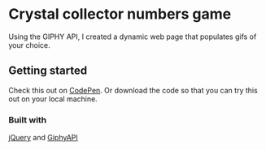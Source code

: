 # Crystal collector numbers game 

Using the GIPHY API, I created a dynamic web page that populates gifs of your choice. 

## Getting started 

Check this out on [CodePen](https://codepen.io/alibar/pen/EwgLJd). Or download the code so that you can try this out on your local machine. 

### Built with 

[jQuery](https://developers.google.com/speed/libraries/#jquery) and
[GiphyAPI](https://developers.giphy.com/docs/)